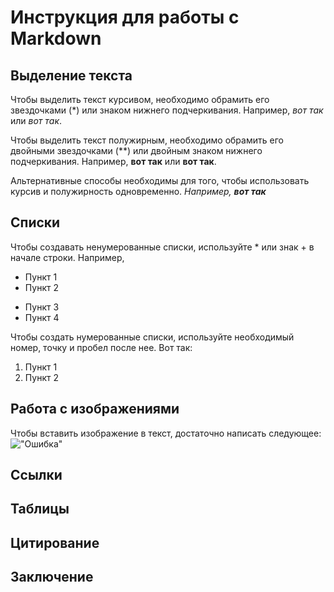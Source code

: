 # Инструкция для работы с Markdown

## Выделение текста

Чтобы выделить текст курсивом, необходимо обрамить его звездочками (*) или знаком нижнего подчеркивания. Например, *вот так* или _вот так_.

Чтобы выделить текст полужирным, необходимо обрамить его двойными звездочками (**) или двойным знаком нижнего подчеркивания. Например, **вот так** или __вот так__.

Альтернативные способы необходимы для того, чтобы использовать курсив и полужирность одновременно. _Например, **вот так**_

## Списки

Чтобы создавать ненумерованные списки, используйте * или знак + в начале строки. Например,

* Пункт 1
* Пункт 2
+ Пункт 3
+ Пункт 4

Чтобы создать нумерованные списки, используйте необходимый номер, точку и пробел после нее. Вот так:

1. Пункт 1
2. Пункт 2

## Работа с изображениями

Чтобы вставить изображение в текст, достаточно написать следующее:
!["Ошибка"](screenshot.png)

## Ссылки

## Таблицы

## Цитирование

## Заключение